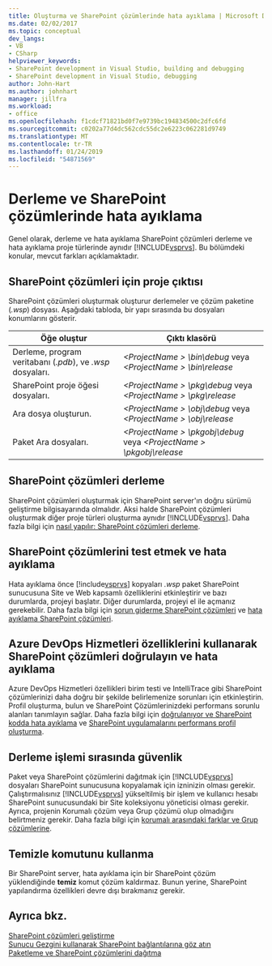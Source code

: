 ```yaml
---
title: Oluşturma ve SharePoint çözümlerinde hata ayıklama | Microsoft Docs
ms.date: 02/02/2017
ms.topic: conceptual
dev_langs:
- VB
- CSharp
helpviewer_keywords:
- SharePoint development in Visual Studio, building and debugging
- SharePoint development in Visual Studio, debugging
author: John-Hart
ms.author: johnhart
manager: jillfra
ms.workload:
- office
ms.openlocfilehash: f1cdcf71821bd0f7e9739bc194834500c2dfc6fd
ms.sourcegitcommit: c0202a77d4dc562cdc55dc2e6223c062281d9749
ms.translationtype: MT
ms.contentlocale: tr-TR
ms.lasthandoff: 01/24/2019
ms.locfileid: "54871569"
---
```

# <a name="build-and-debug-sharepoint-solutions"></a>Derleme ve SharePoint çözümlerinde hata ayıklama
  Genel olarak, derleme ve hata ayıklama SharePoint çözümleri derleme ve hata ayıklama proje türlerinde aynıdır [!INCLUDE[vsprvs](../sharepoint/includes/vsprvs-md.md)]. Bu bölümdeki konular, mevcut farkları açıklamaktadır.  
  
## <a name="project-output-for-sharepoint-solutions"></a>SharePoint çözümleri için proje çıktısı
 SharePoint çözümleri oluşturmak oluşturur derlemeler ve çözüm paketine (*.wsp*) dosyası. Aşağıdaki tabloda, bir yapı sırasında bu dosyaları konumlarını gösterir.  
  
|Öğe oluştur|Çıktı klasörü|  
|----------------|-------------------|  
|Derleme, program veritabanı (*.pdb*), ve *.wsp* dosyaları.|*\<ProjectName > \bin\debug* veya  *\<ProjectName > \bin\release*|  
|SharePoint proje öğesi dosyaları.|*\<ProjectName > \pkg\debug* veya  *\<ProjectName > \pkg\release*|  
|Ara dosya oluşturun.|*\<ProjectName > \obj\debug* veya  *\<ProjectName > \obj\release*|  
|Paket Ara dosyaları.|*\<ProjectName > \pkgobj\debug* veya  *\<ProjectName > \pkgobj\release*|  
  
## <a name="build-sharepoint-solutions"></a>SharePoint çözümleri derleme
 SharePoint çözümleri oluşturmak için SharePoint server'ın doğru sürümü geliştirme bilgisayarında olmalıdır. Aksi halde SharePoint çözümleri oluşturmak diğer proje türleri oluşturma aynıdır [!INCLUDE[vsprvs](../sharepoint/includes/vsprvs-md.md)]. Daha fazla bilgi için [nasıl yapılır: SharePoint çözümleri derleme](../sharepoint/how-to-build-sharepoint-solutions.md).  
  
## <a name="debug-and-test-sharepoint-solutions"></a>SharePoint çözümlerini test etmek ve hata ayıklama
 Hata ayıklama önce [!include[vsprvs](../sharepoint/includes/vsprvs-md.md)] kopyaları *.wsp* paket SharePoint sunucusuna Site ve Web kapsamlı özelliklerini etkinleştirir ve bazı durumlarda, projeyi başlatır. Diğer durumlarda, projeyi el ile açmanız gerekebilir. Daha fazla bilgi için [sorun giderme SharePoint çözümleri](../sharepoint/troubleshooting-sharepoint-solutions.md) ve [hata ayıklama SharePoint çözümleri](../sharepoint/debugging-sharepoint-solutions.md).  
  
## <a name="debug-and-verify-sharepoint-solutions-by-using-azure-devops-services-features"></a>Azure DevOps Hizmetleri özelliklerini kullanarak SharePoint çözümleri doğrulayın ve hata ayıklama
 Azure DevOps Hizmetleri özellikleri birim testi ve IntelliTrace gibi SharePoint çözümlerinizi daha doğru bir şekilde belirlemenize sorunları için etkinleştirin. Profil oluşturma, bulun ve SharePoint Çözümlerinizdeki performans sorunlu alanları tanımlayın sağlar. Daha fazla bilgi için [doğrulanıyor ve SharePoint kodda hata ayıklama](../sharepoint/verifying-and-debugging-sharepoint-code.md) ve [SharePoint uygulamalarını performans profil oluşturma](../sharepoint/profiling-the-performance-of-sharepoint-applications.md).  
  
## <a name="security-during-the-build-process"></a>Derleme işlemi sırasında güvenlik
 Paket veya SharePoint çözümlerini dağıtmak için [!INCLUDE[vsprvs](../sharepoint/includes/vsprvs-md.md)] dosyaları SharePoint sunucusuna kopyalamak için izninizin olması gerekir. Çalıştırmalısınız [!INCLUDE[vsprvs](../sharepoint/includes/vsprvs-md.md)] yükseltilmiş bir işlem ve kullanıcı hesabı SharePoint sunucusundaki bir Site koleksiyonu yöneticisi olması gerekir. Ayrıca, projenin Korumalı çözüm veya Grup çözümü olup olmadığını belirtmeniz gerekir. Daha fazla bilgi için [korumalı arasındaki farklar ve Grup çözümlerine](../sharepoint/differences-between-sandboxed-and-farm-solutions.md).  
  
## <a name="using-the-clean-command"></a>Temizle komutunu kullanma  
 Bir SharePoint server, hata ayıklama için bir SharePoint çözüm yüklendiğinde **temiz** komut çözüm kaldırmaz. Bunun yerine, SharePoint yapılandırma özellikleri devre dışı bırakmanız gerekir.  
  
## <a name="see-also"></a>Ayrıca bkz.
 [SharePoint çözümleri geliştirme](../sharepoint/developing-sharepoint-solutions.md)   
 [Sunucu Gezgini kullanarak SharePoint bağlantılarına göz atın](../sharepoint/browsing-sharepoint-connections-using-server-explorer.md)   
 [Paketleme ve SharePoint çözümlerini dağıtma](../sharepoint/packaging-and-deploying-sharepoint-solutions.md)  
